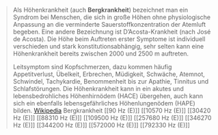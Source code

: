 > Als Höhenkrankheit (auch **Bergkrankheit**) bezeichnet man ein Syndrom bei Menschen, die sich in große Höhen ohne physiologische Anpassung an die verminderte Sauerstoffkonzentration der Atemluft begeben. Eine andere Bezeichnung ist D’Acosta-Krankheit (nach José de Acosta). Die Höhe beim Auftreten erster Symptome ist individuell verschieden und stark konstitutionsabhängig, sehr selten kann eine Höhenkrankheit bereits zwischen 2000 und 2500 m auftreten.
>
> Leitsymptom sind Kopfschmerzen, dazu kommen häufig Appetitverlust, Übelkeit, Erbrechen, Müdigkeit, Schwäche, Atemnot, Schwindel, Tachykardie, Benommenheit bis zur Apathie, Tinnitus und Schlafstörungen.
> Die Höhenkrankheit kann in ein akutes und lebensbedrohliches Höhenhirnödem (HACE) übergehen, auch kann sich ein ebenfalls lebensgefährliches Höhenlungenödem (HAPE) bilden.
> [Wikipedia](https://de.wikipedia.org/wiki/H%C3%B6henkrankheit)
Bergkrankheit
[[90 Hz (E)]]
[[10570 Hz (E)]]
[[30420 Hz (E)]]
[[88310 Hz (E)]]
[[109500 Hz (E)]]
[[257680 Hz (E)]]
[[346270 Hz (E)]]
[[344200 Hz (E)]]
[[572000 Hz (E)]]
[[792330 Hz (E)]]